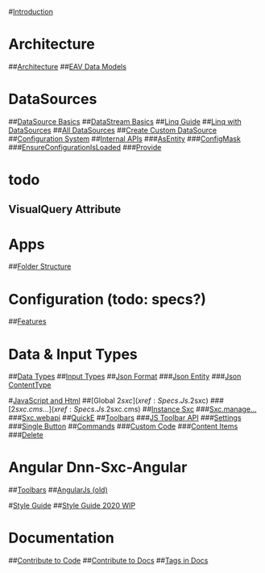 #[Introduction](index.md)

# Architecture
##[Architecture](xref:Articles.Architecture)
##[EAV Data Models](xref:Articles.EavCoreDataModels)

# DataSources
##[DataSource Basics](xref:Specs.DataSources.DataSource)
##[DataStream Basics](xref:Specs.DataSources.DataStream)
##[Linq Guide](xref:Specs.DataSources.LinqGuide)
##[Linq with DataSources](xref:Specs.DataSources.Linq)
##[All DataSources](xref:Specs.DataSources.ListAll)
##[Create Custom DataSource](xref:Specs.DataSources.Custom)
##[Configuration System](xref:Specs.DataSources.Configuration)
##[Internal APIs](xref:Specs.DataSources.Api)
###[AsEntity](xref:Specs.DataSources.Api.AsEntity)
###[ConfigMask](xref:Specs.DataSources.Api.ConfigMask)
###[EnsureConfigurationIsLoaded](xref:Specs.DataSources.Api.EnsureConfigurationIsLoaded)
###[Provide](xref:Specs.DataSources.Api.Provide)

# todo
## VisualQuery Attribute

# Apps
##[Folder Structure](xref:Specs.App.Folders)

# Configuration (todo: specs?)
##[Features](xref:Specs.Features)

# Data & Input Types
##[Data Types](xref:Specs.Data.Type.Overview)
##[Input Types](xref:Specs.Data.Inputs.Overview)
##[Json Format](xref:Specs.Data.Formats.JsonV1)
###[Json Entity](xref:Specs.Data.Formats.JsonV1-Entity)
###[Json ContentType](xref:Specs.Data.Formats.JsonV1-ContentType)

#[JavaScript and Html](xref:Specs.Js.Overview)
##[Global $2sxc](xref:Specs.Js.$2sxc)
###[$2sxc.cms...](xref:Specs.Js.$2sxc.cms)
##[Instance Sxc](xref:Specs.Js.Sxc)
###[Sxc.manage...](xref:Specs.Js.Sxc.Manage)
###[Sxc.webapi](xref:Specs.Js.Sxc.WebApi)
##[QuickE](xref:Specs.Js.QuickE)
##[Toolbars](xref:Specs.Js.Toolbar.Intro)
###[JS Toolbar API](xref:Specs.Js.Toolbar.Js)
###[Settings](xref:Specs.Js.Toolbar.Settings)
###[Single Button](xref:Specs.Js.Toolbar.Buttons)
##[Commands](xref:Specs.Js.Commands)
###[Custom Code](xref:Specs.Js.Commands.Code)
###[Content Items](xref:Specs.Js.Commands.ContentItems)
###[Delete](xref:Specs.Js.Commands.Delete)

# Angular Dnn-Sxc-Angular
##[Toolbars](xref:Specs.Angular.Toolbars)
##[AngularJs (old)](xref:Specs.AngularJs)

#[Style Guide](xref:Specs.StyleGuide)
##[Style Guide 2020 WIP](xref:Specs.StyleGuide2020)



# Documentation
##[Contribute to Code](xref:Specs.Contribute)
##[Contribute to Docs](xref:Specs.DocsContribute)
##[Tags in Docs](xref:Specs.DocsTags)

